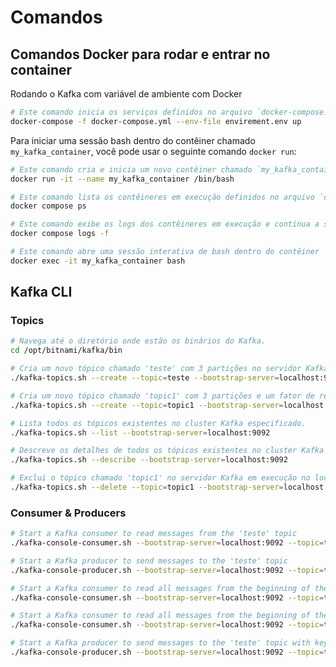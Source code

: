 # Comandos

## Comandos Docker para rodar e entrar no container

Rodando o Kafka com variável de ambiente com Docker

```bash
# Este comando inicia os serviços definidos no arquivo `docker-compose.yml` utilizando as variáveis de ambiente especificadas no arquivo `envirement.env`.
docker-compose -f docker-compose.yml --env-file envirement.env up
```

Para iniciar uma sessão bash dentro do contêiner chamado `my_kafka_container`, você pode usar o seguinte comando `docker run`:

```bash
# Este comando cria e inicia um novo contêiner chamado `my_kafka_container` e abre uma sessão interativa de bash dentro dele.
docker run -it --name my_kafka_container /bin/bash
```

```bash
# Este comando lista os contêineres em execução definidos no arquivo `docker-compose.yml`.
docker compose ps
```

```bash
# Este comando exibe os logs dos contêineres em execução e continua a seguir novos logs em tempo real.
docker compose logs -f
```

```bash
# Este comando abre uma sessão interativa de bash dentro do contêiner `my_kafka_container` em execução.
docker exec -it my_kafka_container bash
```

## Kafka CLI

### Topics

```bash
# Navega até o diretório onde estão os binários do Kafka.
cd /opt/bitnami/kafka/bin
```

```bash
# Cria um novo tópico chamado 'teste' com 3 partições no servidor Kafka em execução no localhost na porta 9092.
./kafka-topics.sh --create --topic=teste --bootstrap-server=localhost:9092 --partitions=3
```

```bash
# Cria um novo tópico chamado 'topic1' com 3 partições e um fator de replicação de 3 no servidor Kafka em execução no localhost na porta 9092.
./kafka-topics.sh --create --topic=topic1 --bootstrap-server=localhost:9092 --partitions=3 --replication-factor=3
```

```bash
# Lista todos os tópicos existentes no cluster Kafka especificado.
./kafka-topics.sh --list --bootstrap-server=localhost:9092
```

```bash
# Descreve os detalhes de todos os tópicos existentes no cluster Kafka especificado.
./kafka-topics.sh --describe --bootstrap-server=localhost:9092
```

```bash
# Exclui o tópico chamado 'topic1' no servidor Kafka em execução no localhost na porta 9092.
./kafka-topics.sh --delete --topic=topic1 --bootstrap-server=localhost:9092
```

### Consumer & Producers

```bash
# Start a Kafka consumer to read messages from the 'teste' topic
./kafka-console-consumer.sh --bootstrap-server=localhost:9092 --topic=teste
```

```bash
# Start a Kafka producer to send messages to the 'teste' topic
./kafka-console-producer.sh --bootstrap-server=localhost:9092 --topic=teste
```

```bash
# Start a Kafka consumer to read all messages from the beginning of the 'teste' topic
./kafka-console-consumer.sh --bootstrap-server=localhost:9092 --topic=teste --from-beginning
```

```bash
# Start a Kafka consumer to read all messages from the beginning of the 'teste' topic with a specific consumer group 'x'
./kafka-console-consumer.sh --bootstrap-server=localhost:9092 --topic=teste --from-beginning --group=x
```

```bash
# Start a Kafka producer to send messages to the 'teste' topic with key-value pairs, using ':' as the key separator
./kafka-console-producer.sh --bootstrap-server=localhost:9092 --topic=teste --property="parse.key=true" --property="key.separator=:"
```
